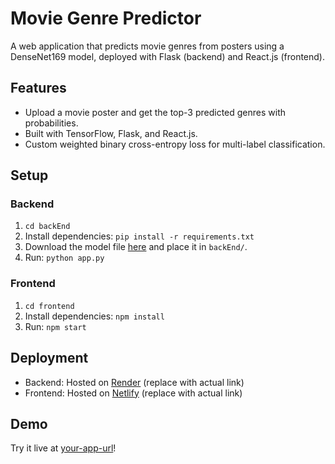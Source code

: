 # Movie Genre Predictor

A web application that predicts movie genres from posters using a DenseNet169 model, deployed with Flask (backend) and React.js (frontend).

## Features
- Upload a movie poster and get the top-3 predicted genres with probabilities.
- Built with TensorFlow, Flask, and React.js.
- Custom weighted binary cross-entropy loss for multi-label classification.

## Setup
### Backend
1. `cd backEnd`
2. Install dependencies: `pip install -r requirements.txt`
3. Download the model file [here](<link-to-your-model-on-drive>) and place it in `backEnd/`.
4. Run: `python app.py`

### Frontend
1. `cd frontend`
2. Install dependencies: `npm install`
3. Run: `npm start`

## Deployment
- Backend: Hosted on [Render](#) (replace with actual link)
- Frontend: Hosted on [Netlify](#) (replace with actual link)

## Demo
Try it live at [your-app-url](#)!